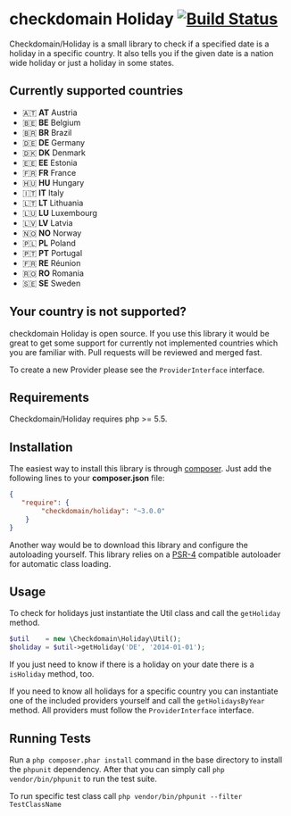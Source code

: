 # checkdomain Holiday [![Build Status](https://travis-ci.org/checkdomain/Holiday.png?branch=master)](https://travis-ci.org/checkdomain/Holiday)

Checkdomain/Holiday is a small library to check if a specified date is a holiday in a specific country. It also tells you if the given date is a nation wide holiday or just a holiday in some states.


## Currently supported countries

- 🇦🇹  **AT** Austria
- 🇧🇪  **BE** Belgium
- 🇧🇷  **BR** Brazil
- 🇩🇪  **DE** Germany
- 🇩🇰  **DK** Denmark
- 🇪🇪  **EE** Estonia
- 🇫🇷  **FR** France
- 🇭🇺  **HU** Hungary
- 🇮🇹  **IT** Italy
- 🇱🇹  **LT** Lithuania
- 🇱🇺  **LU** Luxembourg
- 🇱🇻  **LV** Latvia
- 🇳🇴  **NO** Norway
- 🇵🇱  **PL** Poland
- 🇵🇹  **PT** Portugal
- 🇫🇷  **RE** Réunion
- 🇷🇴  **RO** Romania
- 🇸🇪  **SE** Sweden

## Your country is not supported?

checkdomain Holiday is open source. If you use this library it would be great to get some support for currently not implemented countries which you are familiar with. Pull requests will be reviewed and merged fast.

To create a new Provider please see the `ProviderInterface` interface.


## Requirements

Checkdomain/Holiday requires php >= 5.5.


## Installation

The easiest way to install this library is through [composer](http://getcomposer.org/). Just add the following lines to your **composer.json** file:

```json
{
   "require": {
        "checkdomain/holiday": "~3.0.0"
    }
}
```

Another way would be to download this library and configure the autoloading yourself. This library relies on a [PSR-4](http://www.php-fig.org/psr/psr-4/) compatible autoloader for automatic class loading.


## Usage

To check for holidays just instantiate the Util class and call the `getHoliday` method.

```php
$util    = new \Checkdomain\Holiday\Util();
$holiday = $util->getHoliday('DE', '2014-01-01');
```

If you just need to know if there is a holiday on your date there is a `isHoliday` method, too.

If you need to know all holidays for a specific country you can instantiate one of the included providers yourself and call the `getHolidaysByYear` method. All providers must follow the `ProviderInterface` interface.


## Running Tests

Run a `php composer.phar install` command in the base directory to install the `phpunit` dependency. After that you can simply call `php vendor/bin/phpunit` to run the test suite.

To run specific test class call `php vendor/bin/phpunit --filter TestClassName`
